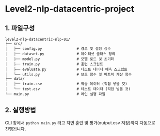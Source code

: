 # Level2-nlp-datacentric-project
## 1. 파일구성
```
level2-nlp-datacentric-nlp-01/
├── src/
│   ├── config.py                # 경로 및 설정 상수
│   ├── dataset.py               # 데이터셋 클래스 정의
│   ├── model.py                 # 모델 로드 및 초기화
│   ├── train.py                 # 훈련 스크립트
│   ├── evaluate.py              # 테스트 데이터 예측 스크립트
│   └── utils.py                 # 보조 함수 및 메트릭 계산 함수
├── data/
│   ├── train.csv                # 학습 데이터 (직접 넣을 것)
│   └── test.csv                 # 테스트 데이터 (직접 넣을 것)
└── main.py                      # 메인 실행 파일

```

## 2. 실행방법

CLI 창에서
`python main.py`
라고 치면 훈련 및 평가(output.csv 저장)까지 자동으로 진행됩니다.
